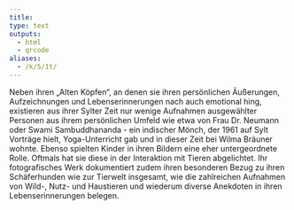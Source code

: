 ```yaml
---
title:
type: text
outputs:
  - html
  - qrcode
aliases:
  - /k/5/1t/
---
```


Neben ihren „Alten Köpfen“, an denen sie ihren persönlichen Äußerungen, Aufzeichnungen und Lebenserinnerungen nach auch emotional hing, existieren aus ihrer Sylter Zeit nur wenige Aufnahmen ausgewählter Personen aus ihrem persönlichen Umfeld wie etwa von Frau Dr. Neumann oder Swami Sambuddhananda - ein indischer Mönch, der 1961 auf Sylt Vorträge hielt, Yoga-Unterricht gab und in dieser Zeit bei Wilma Bräuner wohnte.
Ebenso spielten Kinder in ihren Bildern eine eher untergeordnete Rolle. Oftmals hat sie diese in der Interaktion mit Tieren abgelichtet.
Ihr fotografisches Werk dokumentiert zudem ihren besonderen Bezug zu ihren Schäferhunden wie zur Tierwelt insgesamt, wie die zahlreichen Aufnahmen von Wild-, Nutz- und Haustieren und wiederum diverse Anekdoten in ihren Lebenserinnerungen belegen.
